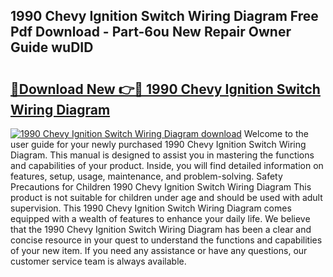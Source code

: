 ## 1990 Chevy Ignition Switch Wiring Diagram Free Pdf Download - Part-6ou New Repair Owner Guide wuDID

# <h2><a href="http://dfrj8a.blite.top/?on=1990+Chevy+Ignition+Switch+Wiring+Diagram">🔗Download New 👉🔴 1990 Chevy Ignition Switch Wiring Diagram</a></h2>

[![1990 Chevy Ignition Switch Wiring Diagram download](https://i.imgur.com/lujVjoI.png)](http://dfrj8a.blite.top/?on=1990+Chevy+Ignition+Switch+Wiring+Diagram)
Welcome to the user guide for your newly purchased 1990 Chevy Ignition Switch Wiring Diagram. This manual is designed to assist you in mastering the functions and capabilities of your product. Inside, you will find detailed information on features, setup, usage, maintenance, and problem-solving. Safety Precautions for Children 1990 Chevy Ignition Switch Wiring Diagram This product is not suitable for children under age and should be used with adult supervision. This 1990 Chevy Ignition Switch Wiring Diagram comes equipped with a wealth of features to enhance your daily life. We believe that the 1990 Chevy Ignition Switch Wiring Diagram has been a clear and concise resource in your quest to understand the functions and capabilities of your new item. If you need any assistance or have any questions, our customer service team is always available.

